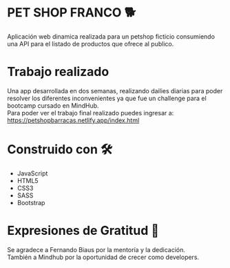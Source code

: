 # PET SHOP FRANCO 🐕
Aplicación web dinamica realizada para un petshop ficticio consumiendo una API para el listado de productos que ofrece al publico.
# Trabajo realizado
Una app desarrollada en dos semanas, realizando dailies diarias para poder resolver los diferentes inconvenientes ya que fue un challenge para el bootcamp cursado en MindHub.
<br/>Para poder ver el trabajo final realizado puedes ingresar a: https://petshopbarracas.netlify.app/index.html
# Construido con 🛠️
- JavaScript
- HTML5 
- CSS3
- SASS
- Bootstrap

# Expresiones de Gratitud 🎁
Se agradece a Fernando Biaus por la mentoría y la dedicación. <br/>
También a Mindhub por la oportunidad de crecer como developers.
